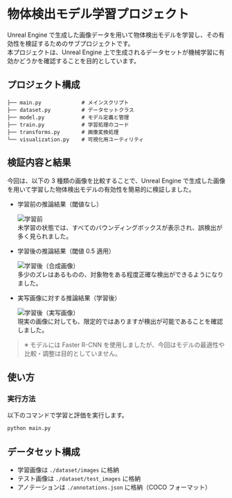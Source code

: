 # 物体検出モデル学習プロジェクト

Unreal Engine で生成した画像データを用いて物体検出モデルを学習し、その有効性を検証するためのサブプロジェクトです。  
本プロジェクトは、Unreal Engine 上で生成されるデータセットが機械学習に有効かどうかを確認することを目的としています。

## プロジェクト構成

```
├── main.py             # メインスクリプト
├── dataset.py          # データセットクラス
├── model.py            # モデル定義と管理
├── train.py            # 学習処理のコード
├── transforms.py       # 画像変換処理
└── visualization.py    # 可視化用ユーティリティ
```

## 検証内容と結果　

今回は、以下の 3 種類の画像を比較することで、Unreal Engine で生成した画像を用いて学習した物体検出モデルの有効性を簡易的に検証しました。

- 学習前の推論結果（閾値なし）

  ![学習前](docs/images/compare_unfiltered_before_after.jpg)  
  未学習の状態では、すべてのバウンディングボックスが表示され、誤検出が多く見られました。

- 学習後の推論結果（閾値 0.5 適用）

  ![学習後（合成画像）](docs/images/result_filtered_synthetic.jpg)  
  多少のズレはあるものの、対象物をある程度正確な検出ができるようになりました。

- 実写画像に対する推論結果（学習後）

  ![学習後（実写画像）](docs/images/result_filtered_real.jpg)  
  現実の画像に対しても、限定的ではありますが検出が可能であることを確認しました。

> ※ モデルには Faster R-CNN を使用しましたが、今回はモデルの最適性や比較・調整は目的としていません。

## 使い方

### 実行方法

以下のコマンドで学習と評価を実行します。

```bash
python main.py
```

## データセット構成

- 学習画像は `./dataset/images` に格納
- テスト画像は `./dataset/test_images` に格納
- アノテーションは `./annotations.json` に格納（COCO フォーマット）
